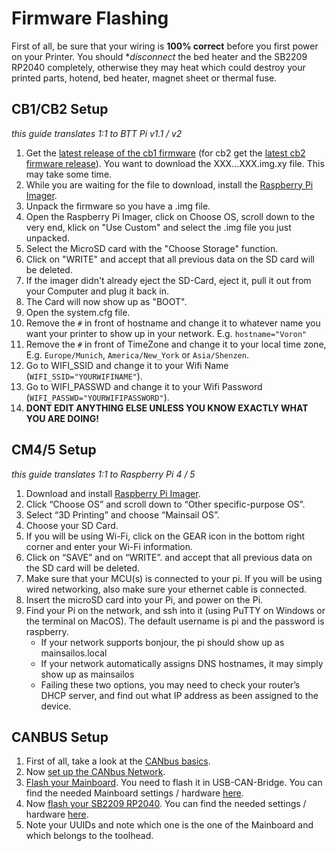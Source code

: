 # Firmware Flashing

First of all, be sure that your wiring is **100% correct** before you first power on your Printer. You should **disconnect* the bed heater and the SB2209 RP2040 completely, otherwise they may heat which could destroy your printed parts, hotend, bed heater, magnet sheet or thermal fuse.

## CB1/CB2 Setup
*this guide translates 1:1 to BTT Pi v1.1 / v2*
1. Get the [latest release of the cb1 firmware](https://github.com/bigtreetech/CB1/releases) (for cb2 get the [latest cb2 firmware release](https://github.com/bigtreetech/CB2/releases)). You want to download the XXX...XXX.img.xy file. This may take some time.
2. While you are waiting for the file to download, install the [Raspberry Pi Imager](https://www.raspberrypi.com/software/).
3. Unpack the firmware so you have a .img file.
4. Open the Raspberry Pi Imager, click on Choose OS, scroll down to the very end, klick on "Use Custom" and select the .img file you just unpacked.
5. Select the MicroSD card with the "Choose Storage" function.
6. Click on "WRITE" and accept that all previous data on the SD card will be deleted.
7. If the imager didn't already eject the SD-Card, eject it, pull it out from your Computer and plug it back in.
8. The Card will now show up as "BOOT".
9. Open the system.cfg file.
10. Remove the `#` in front of hostname and change it to whatever name you want your printer to show up in your network. E.g. `hostname="Voron"`
11. Remove the `#` in front of TimeZone and change it to your local time zone, E.g. `Europe/Munich`, `America/New_York` or `Asia/Shenzen`.
12. Go to WIFI_SSID and change it to your Wifi Name (`WIFI_SSID="YOURWIFINAME"`).
13. Go to WIFI_PASSWD and change it to your Wifi Password (`WIFI_PASSWD="YOURWIFIPASSWORD"`).
14. **DONT EDIT ANYTHING ELSE UNLESS YOU KNOW EXACTLY WHAT YOU ARE DOING!**

## CM4/5 Setup
*this guide translates 1:1 to Raspberry Pi 4 / 5*
1. Download and install [Raspberry Pi Imager](https://www.raspberrypi.com/software/).
2. Click “Choose OS” and scroll down to “Other specific-purpose OS”.
3. Select “3D Printing” and choose “Mainsail OS”.
4. Choose your SD Card.
5. If you will be using Wi-Fi, click on the GEAR icon in the bottom right corner and enter your Wi-Fi information.
6. Click on “SAVE” and on “WRITE”. and accept that all previous data on the SD card will be deleted.
7. Make sure that your MCU(s) is connected to your pi. If you will be using wired networking, also make sure your ethernet cable is connected.
8. Insert the microSD card into your Pi, and power on the Pi.
9. Find your Pi on the network, and ssh into it (using PuTTY on Windows or the terminal on MacOS). The default username is pi and the password is raspberry.
	* If your network supports bonjour, the pi should show up as mainsailos.local
	* If your network automatically assigns DNS hostnames, it may simply show up as mainsailos
	* Failing these two options, you may need to check your router’s DHCP server, and find out what IP address as been assigned to the device.

## CANBUS Setup
1. First of all, take a look at the [CANbus basics](https://canbus.esoterical.online).
2. Now [set up the CANbus Network](https://canbus.esoterical.online/Getting_Started.html).
3. [Flash your Mainboard](https://canbus.esoterical.online/mainboard_flashing.html). You need to flash it in USB-CAN-Bridge. You can find the needed Mainboard settings / hardware [here](https://canbus.esoterical.online/mainboard_flashing/common_hardware/BigTreeTech%20Manta%20M8P%20v2.0/README.html).
4. Now [flash your SB2209 RP2040](https://canbus.esoterical.online/toolhead_flashing.html). You can find the needed settings / hardware [here](https://canbus.esoterical.online/toolhead_flashing/common_hardware/BigTreeTech%20SB2209%20(RP2040)/README.html).
5. Note your UUIDs and note which one is the one of the Mainboard and which belongs to the toolhead.